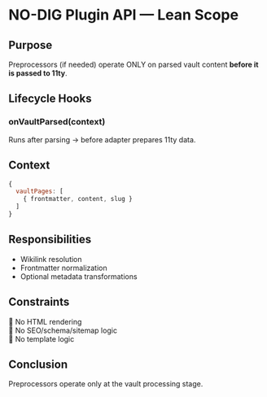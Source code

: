 
# NO-DIG Plugin API — Lean Scope

## Purpose

Preprocessors (if needed) operate ONLY on parsed vault content **before it is passed to 11ty**.

## Lifecycle Hooks

### onVaultParsed(context)

Runs after parsing → before adapter prepares 11ty data.

## Context

```js
{
  vaultPages: [
    { frontmatter, content, slug }
  ]
}
```

## Responsibilities

- Wikilink resolution
- Frontmatter normalization
- Optional metadata transformations

## Constraints

🚫 No HTML rendering  
🚫 No SEO/schema/sitemap logic  
🚫 No template logic  

## Conclusion

Preprocessors operate only at the vault processing stage.
